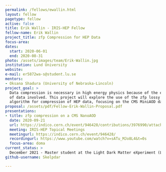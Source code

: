 ```yaml
---
permalink: /fellows/ewallin.html
layout: fellow
pagetype: fellow
active: false
title: Erik Wallin - IRIS-HEP Fellow
fellow-name: Erik Wallin
project_title: zfp Compression for HEP Data
focus-area:
dates:
  start: 2020-06-01
  end: 2020-08-31
photo: /assets/images/team/Erik-Wallin.jpg
institution: Lund University
website:
e-mail: er5872wa-s@student.lu.se
mentors:
- Oksana Shadura (University of Nebraska-Lincoln)
project_goal: >
  Data compression is necessary in high energy physics because of the enormous amounts
  of data involved. This project will explore the use of the zfp lossy data compression
  algorithm for compression of HEP data, focusing on the CMS MiniAOD data format.
proposal: /assets/pdf/Fellow-Erik-Wallin-Proposal.pdf
presentations:
- title: zfp compression on a CMS NanoAOD
  date: 2020-09-21
  url: https://indico.cern.ch/event/946428/contributions/3976990/attachments/2106208/3542152/zfp_on_CMS_NanoAOD_v22.pdf
  meeting: IRIS-HEP Topical Meetings
  meetingurl: https://indico.cern.ch/event/946428/
  recordingurl: https://www.youtube.com/watch?v=sATu_MJo8L4&t=0s
  focus-area: doma
current_status: >
  December 2021 - Master student at the Light Dark Matter eXperiment (LDMX)
github-username: Skelpdar

---
```

